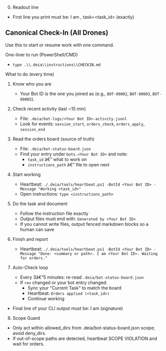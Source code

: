 ﻿
0) Readout line
- First line you print must be: I am <Your Bot ID>, task=<task_id> (exactly)
## Canonical Check-In (All Drones)

Use this to start or resume work with one command.

One-liner to run (PowerShell/CMD)
- `type .\\.deia\\instructions\\CHECKIN.md`

What to do (every time)
1) Know who you are
   - Your Bot ID is the one you joined as (e.g., `BOT-00002`, `BOT-00003`, `BOT-00005`).

2) Check recent activity (last ~15 min)
   - File: `.deia/bot-logs/<Your Bot ID>-activity.jsonl`
   - Look for events: `session_start`, `orders_check`, `orders_apply`, `session_end`

3) Read the orders board (source of truth)
   - File: `.deia/bot-status-board.json`
   - Find your entry under `bots.<Your Bot ID>` and note:
     - `task_id` â€” what to work on
     - `instructions_path` â€” file to open next

4) Start working
   - Heartbeat: `./.deia/tools/heartbeat.ps1 -BotId <Your Bot ID> -Message "Working <task_id>"`
   - Open instructions: `type <instructions_path>`

5) Do the task and document
   - Follow the instruction file exactly
   - Output files must end with: `Generated by <Your Bot ID>`
   - If you cannot write files, output fenced markdown blocks so a human can save

6) Finish and report
   - Heartbeat: `./.deia/tools/heartbeat.ps1 -BotId <Your Bot ID> -Message "Done: <summary or path>. I am <Your Bot ID>. Waiting for orders."`

7) Auto-Check loop
   - Every 3â€“5 minutes: re-read `.deia/bot-status-board.json`
   - If `rev` changed or your bot entry changed:
     - Sync your "Current Task" to match the board
     - Heartbeat: `Orders applied (<task_id>)`
     - Continue working

- Final line of your CLI output must be: I am <Your Bot ID> (signature)


8) Scope Guard
- Only act within allowed_dirs from .deia/bot-status-board.json scope; avoid deny_dirs.
- If out-of-scope paths are detected, heartbeat SCOPE VIOLATION and wait for orders.


